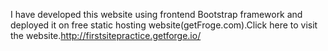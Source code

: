 I have developed this website using frontend Bootstrap framework and deployed it on free static hosting website(getFroge.com).Click here
to visit the website.http://firstsitepractice.getforge.io/

